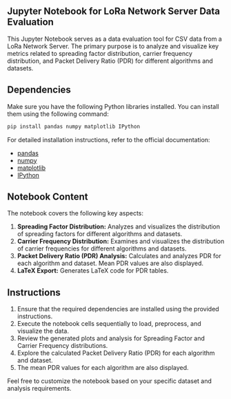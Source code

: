 ## Jupyter Notebook for LoRa Network Server Data Evaluation

This Jupyter Notebook serves as a data evaluation tool for CSV data from a LoRa Network Server. The primary purpose is to analyze and visualize key metrics related to spreading factor distribution, carrier frequency distribution, and Packet Delivery Ratio (PDR) for different algorithms and datasets.

## Dependencies

Make sure you have the following Python libraries installed. You can install them using the following command:

```bash
pip install pandas numpy matplotlib IPython
```

For detailed installation instructions, refer to the official documentation:

- [pandas](https://pandas.pydata.org/pandas-docs/stable/getting_started/install.html)
- [numpy](https://numpy.org/install/)
- [matplotlib](https://matplotlib.org/stable/users/installing.html)
- [IPython](https://ipython.readthedocs.io/en/stable/install/index.html)

## Notebook Content

The notebook covers the following key aspects:

1. **Spreading Factor Distribution:** Analyzes and visualizes the distribution of spreading factors for different algorithms and datasets.
2. **Carrier Frequency Distribution:** Examines and visualizes the distribution of carrier frequencies for different algorithms and datasets.
3. **Packet Delivery Ratio (PDR) Analysis:** Calculates and analyzes PDR for each algorithm and dataset. Mean PDR values are also displayed.
4. **LaTeX Export:** Generates LaTeX code for PDR tables.

## Instructions

1. Ensure that the required dependencies are installed using the provided instructions.
2. Execute the notebook cells sequentially to load, preprocess, and visualize the data.
3. Review the generated plots and analysis for Spreading Factor and Carrier Frequency distributions.
4. Explore the calculated Packet Delivery Ratio (PDR) for each algorithm and dataset.
5. The mean PDR values for each algorithm are also displayed.

Feel free to customize the notebook based on your specific dataset and analysis requirements.
